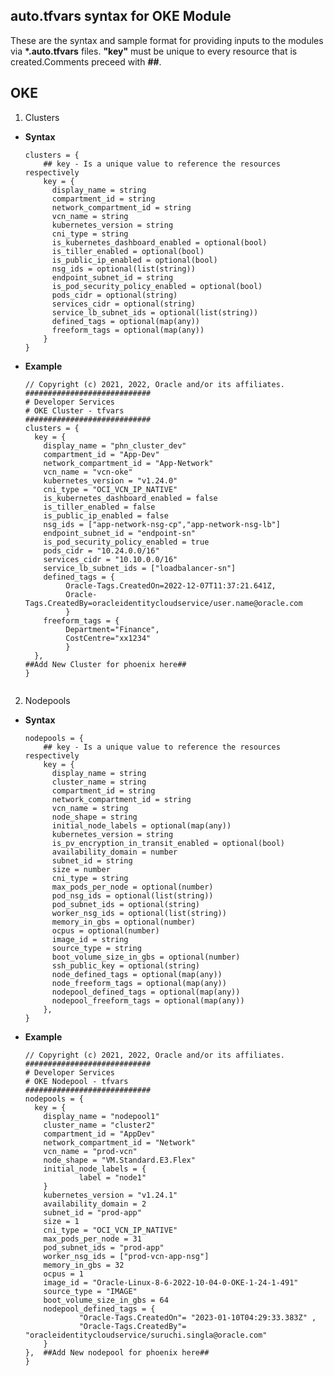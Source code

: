 ## auto.tfvars syntax for OKE Module
These are the syntax and sample format for providing inputs to the modules via <b>*.auto.tfvars</b> files.
<b>"key"</b> must be unique to every resource that is created.Comments preceed with <b>##</b>.

## OKE
1. Clusters
- <b>Syntax</b>

  ````
  clusters = {
      ## key - Is a unique value to reference the resources respectively
      key = {
        display_name = string
        compartment_id = string
        network_compartment_id = string
        vcn_name = string
        kubernetes_version = string
        cni_type = string
        is_kubernetes_dashboard_enabled = optional(bool)
        is_tiller_enabled = optional(bool)
        is_public_ip_enabled = optional(bool)
        nsg_ids = optional(list(string))
        endpoint_subnet_id = string
        is_pod_security_policy_enabled = optional(bool)
        pods_cidr = optional(string)
        services_cidr = optional(string)
        service_lb_subnet_ids = optional(list(string))
        defined_tags = optional(map(any))
        freeform_tags = optional(map(any))
      }
  }
    ````
- <b>Example</b>
    ````
    // Copyright (c) 2021, 2022, Oracle and/or its affiliates.
    ############################
    # Developer Services
    # OKE Cluster - tfvars
    ############################
    clusters = {
      key = {
        display_name = "phn_cluster_dev"
        compartment_id = "App-Dev"
        network_compartment_id = "App-Network"
        vcn_name = "vcn-oke"
        kubernetes_version = "v1.24.0"
        cni_type = "OCI_VCN_IP_NATIVE"
        is_kubernetes_dashboard_enabled = false
        is_tiller_enabled = false
        is_public_ip_enabled = false
        nsg_ids = ["app-network-nsg-cp","app-network-nsg-lb"]
        endpoint_subnet_id = "endpoint-sn"
        is_pod_security_policy_enabled = true
        pods_cidr = "10.24.0.0/16"
        services_cidr = "10.10.0.0/16"
        service_lb_subnet_ids = ["loadbalancer-sn"]
        defined_tags = {
             Oracle-Tags.CreatedOn=2022-12-07T11:37:21.641Z,
             Oracle-Tags.CreatedBy=oracleidentitycloudservice/user.name@oracle.com
             }
        freeform_tags = {
             Department="Finance",
             CostCentre="xx1234"
             }
      },
  ##Add New Cluster for phoenix here##
  }


2. Nodepools
- <b>Syntax</b>

  ````
  nodepools = {
      ## key - Is a unique value to reference the resources respectively
      key = {
        display_name = string
        cluster_name = string
        compartment_id = string
        network_compartment_id = string
        vcn_name = string
        node_shape = string
        initial_node_labels = optional(map(any))
        kubernetes_version = string
        is_pv_encryption_in_transit_enabled = optional(bool)
        availability_domain = number
        subnet_id = string
        size = number
        cni_type = string
        max_pods_per_node = optional(number)
        pod_nsg_ids = optional(list(string))
        pod_subnet_ids = optional(string)
        worker_nsg_ids = optional(list(string))
        memory_in_gbs = optional(number)
        ocpus = optional(number)
        image_id = string
        source_type = string
        boot_volume_size_in_gbs = optional(number)
        ssh_public_key = optional(string)
        node_defined_tags = optional(map(any))
        node_freeform_tags = optional(map(any))
        nodepool_defined_tags = optional(map(any))
        nodepool_freeform_tags = optional(map(any))
      },
  }
    ````
- <b>Example</b>
    ````
    // Copyright (c) 2021, 2022, Oracle and/or its affiliates.
    ############################
    # Developer Services
    # OKE Nodepool - tfvars
    ############################
    nodepools = {
      key = {
        display_name = "nodepool1"
        cluster_name = "cluster2"
        compartment_id = "AppDev"
        network_compartment_id = "Network"
        vcn_name = "prod-vcn"
        node_shape = "VM.Standard.E3.Flex"
        initial_node_labels = {
                label = "node1"
        }
        kubernetes_version = "v1.24.1"
        availability_domain = 2
        subnet_id = "prod-app"
        size = 1
        cni_type = "OCI_VCN_IP_NATIVE"
        max_pods_per_node = 31
        pod_subnet_ids = "prod-app"
        worker_nsg_ids = ["prod-vcn-app-nsg"]
        memory_in_gbs = 32
        ocpus = 1
        image_id = "Oracle-Linux-8-6-2022-10-04-0-OKE-1-24-1-491"
        source_type = "IMAGE"
        boot_volume_size_in_gbs = 64
        nodepool_defined_tags = {
                "Oracle-Tags.CreatedOn"= "2023-01-10T04:29:33.383Z" ,
                "Oracle-Tags.CreatedBy"= "oracleidentitycloudservice/suruchi.singla@oracle.com"
        }
    },  ##Add New nodepool for phoenix here##
  }
